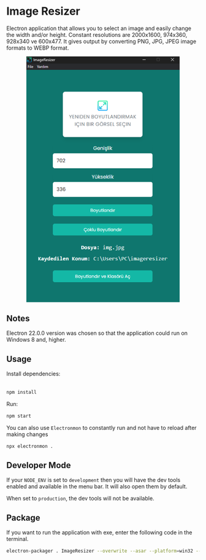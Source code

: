 # Image Resizer

Electron application that allows you to select an image and easily change the width and/or height.
Constant resolutions are 2000x1600, 974x360, 928x340 ve 600x477.
It gives output by converting PNG, JPG, JPEG image formats to WEBP format.

<div style="display: flex; justify-content: center">
<img src="./assets/screen.png" width="400" />
</div>

## Notes

Electron 22.0.0 version was chosen so that the application could run on Windows 8 and, higher.

## Usage

Install dependencies:

```bash

npm install
```

Run:

```bash
npm start
```

You can also use `Electronmon` to constantly run and not have to reload after making changes

```bash
npx electronmon .
```

## Developer Mode

If your `NODE_ENV` is set to `development` then you will have the dev tools enabled and available in the menu bar. It will also open them by default.

When set to `production`, the dev tools will not be available.

## Package
If you want to run the application with exe, enter the following code in the terminal.

```bash
electron-packager . ImageResizer --overwrite --asar --platform=win32 --arch=ia32 --icon=assets/icons/win/icon.ico --prune=true --out=./release --version-string.CompanyName=CE --version-string.FileDescription=CE --version-string.ProductName="ImageResizer"
```